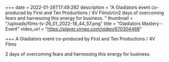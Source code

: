 +++
date = 2022-01-26T17:49:28Z
description = "A Gladiators event co-produced by First and Ten Productions / 4V Films\n\n2 days of overcoming fears and harnessing this energy for business. "
thumbnail = "/uploads/films-tv-26_01_2022-18_44_57.png"
title = "Gladiators Mastery - Event"
video_url = "https://player.vimeo.com/video/670304468"

+++
A Gladiators event co-produced by First and Ten Productions / 4V Films

2 days of overcoming fears and harnessing this energy for business.
